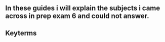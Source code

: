 ## In these guides i will explain the subjects i came across in prep exam 6 and could not answer.


## Keyterms

